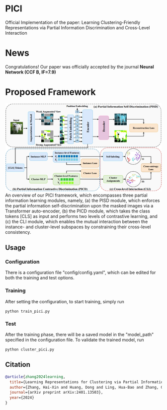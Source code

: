 # PICI
Official Implementation of the paper: Learning Clustering-Friendly Representations via Partial Information Discrimination and Cross-Level Interaction 
# News
Congratulations! Our paper was officially accepted by the journal **Neural Network (CCF B, IF=7.9)**

# Proposed Framework
![](asset/PICI.png)
An overview of our PICI framework, which encompasses three partial information learning modules, namely, (a) the PISD module, which enforces the partial information self-discrimination upon the masked images via a Transformer auto-encoder, (b) the PICD module, which takes the class tokens [CLS] as input and performs two levels of contrastive learning, and (c) the CLI module, which enables the mutual interaction between the instance- and cluster-level subspaces by constraining their cross-level consistency.
## Usage
### Configuration
There is a configuration file "config/config.yaml", which can be edited for both the training and test options.
### Training
After setting the configuration, to start training, simply run
```shell
python train_pici.py
```
### Test
After the training phase, there will be a saved model in the "model_path" specified in the configuration file. To validate the trained model, run
```shell
python cluster_pici.py
```
## Citation
```bibtex
@article{zhang2024learning,
  title={Learning Representations for Clustering via Partial Information Discrimination and Cross-Level Interaction},
  author={Zhang, Hai-Xin and Huang, Dong and Ling, Hua-Bao and Zhang, Guang-Yu and Sun, Wei-jun and Wen, Zi-hao},
  journal={arXiv preprint arXiv:2401.13503},
  year={2024}
}
```
